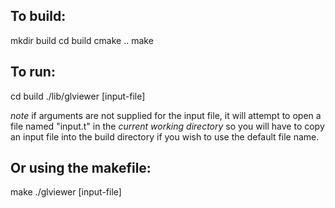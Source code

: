 To build:
-----------
mkdir build
cd build
cmake ..
make


To run:
----------
cd build
./lib/glviewer [input-file]

*note* if arguments are not supplied for the input file, it will attempt to open
a file named "input.t" in the *current working directory* so you will have to
copy an input file into the build directory if you wish to use the default file
name.

Or using the makefile:
---------
make
./glviewer [input-file]
